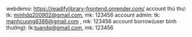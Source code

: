 webdemo: https://readifylibrary-frontend.onrender.com/
account thủ thư: tk: minhdq200902@gmail.com, mk: 123456
account admin: tk: manhcuong8386@gmail.com , mk: 123456
account borrow(user bình thường): tk:tuandq@gmail.com, mk: 123456
